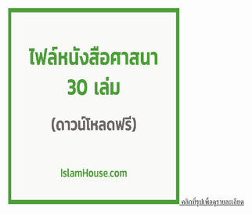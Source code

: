 
<a href="https://www.facebook.com/photo/?fbid=10159508686034571&set=a.10151758250764571">
<img src = "images/git01.jpg" alt= "หนังสือ" width=350 height=400 >
คลิกที่รูปเพื่อดูรายละเอียด 
